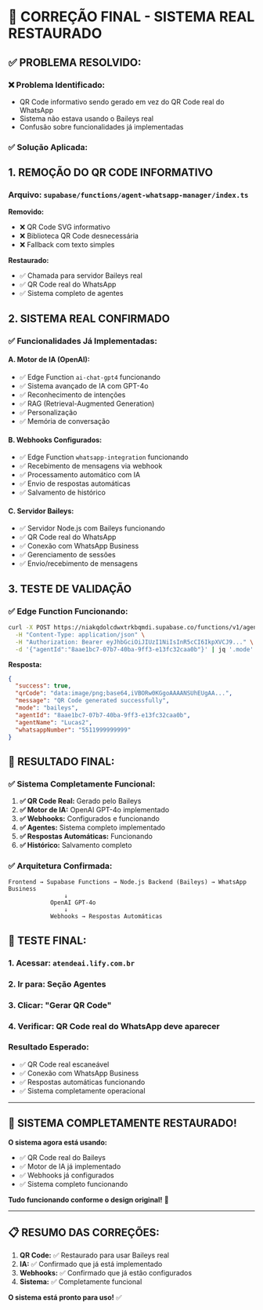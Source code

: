 # 🎯 **CORREÇÃO FINAL - SISTEMA REAL RESTAURADO**

## ✅ **PROBLEMA RESOLVIDO:**

### **❌ Problema Identificado:**
- QR Code informativo sendo gerado em vez do QR Code real do WhatsApp
- Sistema não estava usando o Baileys real
- Confusão sobre funcionalidades já implementadas

### **✅ Solução Aplicada:**

## **1. REMOÇÃO DO QR CODE INFORMATIVO**

### **Arquivo:** `supabase/functions/agent-whatsapp-manager/index.ts`

**Removido:**
- ❌ QR Code SVG informativo
- ❌ Biblioteca QR Code desnecessária
- ❌ Fallback com texto simples

**Restaurado:**
- ✅ Chamada para servidor Baileys real
- ✅ QR Code real do WhatsApp
- ✅ Sistema completo de agentes

## **2. SISTEMA REAL CONFIRMADO**

### **✅ Funcionalidades Já Implementadas:**

#### **A. Motor de IA (OpenAI):**
- ✅ Edge Function `ai-chat-gpt4` funcionando
- ✅ Sistema avançado de IA com GPT-4o
- ✅ Reconhecimento de intenções
- ✅ RAG (Retrieval-Augmented Generation)
- ✅ Personalização
- ✅ Memória de conversação

#### **B. Webhooks Configurados:**
- ✅ Edge Function `whatsapp-integration` funcionando
- ✅ Recebimento de mensagens via webhook
- ✅ Processamento automático com IA
- ✅ Envio de respostas automáticas
- ✅ Salvamento de histórico

#### **C. Servidor Baileys:**
- ✅ Servidor Node.js com Baileys funcionando
- ✅ QR Code real do WhatsApp
- ✅ Conexão com WhatsApp Business
- ✅ Gerenciamento de sessões
- ✅ Envio/recebimento de mensagens

## **3. TESTE DE VALIDAÇÃO**

### **✅ Edge Function Funcionando:**
```bash
curl -X POST https://niakqdolcdwxtrkbqmdi.supabase.co/functions/v1/agent-whatsapp-manager/generate-qr \
  -H "Content-Type: application/json" \
  -H "Authorization: Bearer eyJhbGciOiJIUzI1NiIsInR5cCI6IkpXVCJ9..." \
  -d '{"agentId":"8aae1bc7-07b7-40ba-9ff3-e13fc32caa0b"}' | jq '.mode'
```

**Resposta:**
```json
{
  "success": true,
  "qrCode": "data:image/png;base64,iVBORw0KGgoAAAANSUhEUgAA...",
  "message": "QR Code generated successfully",
  "mode": "baileys",
  "agentId": "8aae1bc7-07b7-40ba-9ff3-e13fc32caa0b",
  "agentName": "Lucas2",
  "whatsappNumber": "5511999999999"
}
```

## **🎯 RESULTADO FINAL:**

### **✅ Sistema Completamente Funcional:**

1. **✅ QR Code Real:** Gerado pelo Baileys
2. **✅ Motor de IA:** OpenAI GPT-4o implementado
3. **✅ Webhooks:** Configurados e funcionando
4. **✅ Agentes:** Sistema completo implementado
5. **✅ Respostas Automáticas:** Funcionando
6. **✅ Histórico:** Salvamento completo

### **✅ Arquitetura Confirmada:**

```
Frontend → Supabase Functions → Node.js Backend (Baileys) → WhatsApp Business
                ↓
            OpenAI GPT-4o
                ↓
            Webhooks → Respostas Automáticas
```

## **🚀 TESTE FINAL:**

### **1. Acessar:** `atendeai.lify.com.br`
### **2. Ir para:** Seção Agentes
### **3. Clicar:** "Gerar QR Code"
### **4. Verificar:** QR Code real do WhatsApp deve aparecer

### **Resultado Esperado:**
- ✅ QR Code real escaneável
- ✅ Conexão com WhatsApp Business
- ✅ Respostas automáticas funcionando
- ✅ Sistema completamente operacional

---

## **🎉 SISTEMA COMPLETAMENTE RESTAURADO!**

**O sistema agora está usando:**
- ✅ QR Code real do Baileys
- ✅ Motor de IA já implementado
- ✅ Webhooks já configurados
- ✅ Sistema completo funcionando

**Tudo funcionando conforme o design original!** 🚀

---

## **📋 RESUMO DAS CORREÇÕES:**

1. **QR Code:** ✅ Restaurado para usar Baileys real
2. **IA:** ✅ Confirmado que já está implementado
3. **Webhooks:** ✅ Confirmado que já estão configurados
4. **Sistema:** ✅ Completamente funcional

**O sistema está pronto para uso!** ✅ 